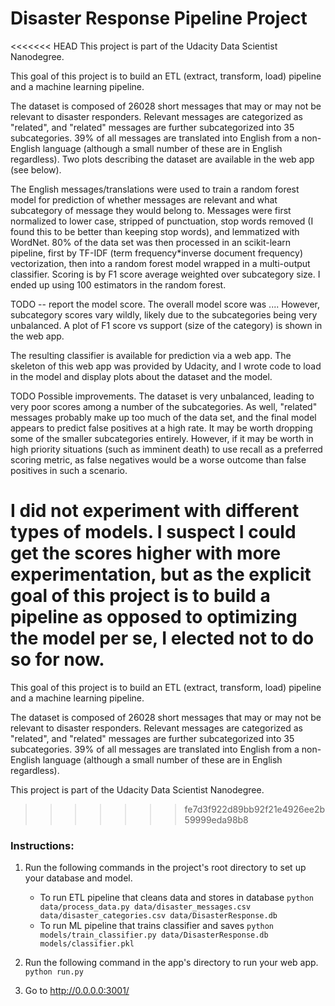 # Disaster Response Pipeline Project

<<<<<<< HEAD
This project is part of the Udacity Data Scientist Nanodegree.

This goal of this project is to build an ETL (extract, transform, load) pipeline and a machine learning pipeline.

The dataset is composed of 26028 short messages that may or may not be relevant to disaster responders. Relevant messages are categorized as "related", and "related" messages are further subcategorized into 35 subcategories. 39% of all messages are translated into English from a non-English language (although a small number of these are in English regardless). Two plots describing the dataset are available in the web app (see below).

The English messages/translations were used to train a random forest model for prediction of whether messages are relevant and what subcategory of message they would belong to. Messages were first normalized to lower case, stripped of punctuation, stop words removed (I found this to be better than keeping stop words), and lemmatized with WordNet. 80% of the data set was then processed in an scikit-learn pipeline, first by TF-IDF (term frequency\*inverse document frequency) vectorization, then into a random forest model wrapped in a multi-output classifier. Scoring is by F1 score average weighted over subcategory size. I ended up using 100 estimators in the random forest.

TODO -- report the model score.
The overall model score was .... However, subcategory scores vary wildly, likely due to the subcategories being very unbalanced. A plot of F1 score vs support (size of the category) is shown in the web app.

The resulting classifier is available for prediction via a web app. The skeleton of this web app was provided by Udacity, and I wrote code to load in the model and display plots about the dataset and the model.

TODO Possible improvements.
The dataset is very unbalanced, leading to very poor scores among a number of the subcategories. As well, "related" messages probably make up too much of the data set, and the final model appears to predict false positives at a high rate. It may be worth dropping some of the smaller subcategories entirely. However, if it may be worth in high priority situations (such as imminent death) to use recall as a preferred scoring metric, as false negatives would be a worse outcome than false positives in such a scenario.

I did not experiment with different types of models. I suspect I could get the scores higher with more experimentation, but as the explicit goal of this project is to build a pipeline as opposed to optimizing the model per se, I elected not to do so for now.
=======
This goal of this project is to build an ETL (extract, transform, load) pipeline and a machine learning pipeline.

The dataset is composed of 26028 short messages that may or may not be relevant to disaster responders. Relevant messages are categorized as "related", and "related" messages are further subcategorized into 35 subcategories. 39% of all messages are translated into English from a non-English language (although a small number of these are in English regardless).

This project is part of the Udacity Data Scientist Nanodegree.
>>>>>>> fe7d3f922d89bb92f21e4926ee2b59999eda98b8

### Instructions:

1. Run the following commands in the project's root directory to set up your database and model.

   - To run ETL pipeline that cleans data and stores in database
     `python data/process_data.py data/disaster_messages.csv data/disaster_categories.csv data/DisasterResponse.db`
   - To run ML pipeline that trains classifier and saves
     `python models/train_classifier.py data/DisasterResponse.db models/classifier.pkl`

2. Run the following command in the app's directory to run your web app.
   `python run.py`

3. Go to http://0.0.0.0:3001/
